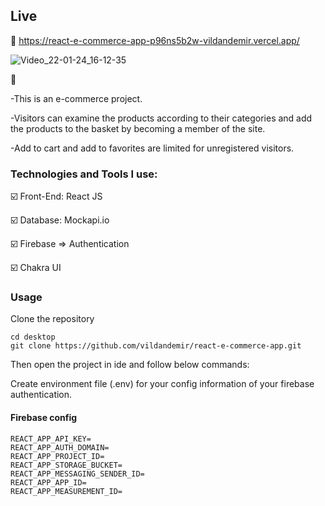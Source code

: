## Live 
🚀
https://react-e-commerce-app-p96ns5b2w-vildandemir.vercel.app/



![Video_22-01-24_16-12-35](https://user-images.githubusercontent.com/81429147/150789024-3f73f740-0a08-4b8c-ae6c-c203c8b1019c.gif)


🔎

-This is an e-commerce project.

-Visitors can examine the products according to their categories and add the products to the basket by becoming a member of the site.

-Add to cart and add to favorites are limited for unregistered visitors.


### Technologies and Tools I use:

:ballot_box_with_check: Front-End: React JS

:ballot_box_with_check: Database: Mockapi.io

:ballot_box_with_check: Firebase => Authentication

:ballot_box_with_check: Chakra UI

### Usage

Clone the repository

```
cd desktop
git clone https://github.com/vildandemir/react-e-commerce-app.git
```

Then open the project in ide and follow below commands:

Create environment file (.env) for your config information of your firebase authentication.

#### Firebase config

```
REACT_APP_API_KEY=
REACT_APP_AUTH_DOMAIN=
REACT_APP_PROJECT_ID=
REACT_APP_STORAGE_BUCKET=
REACT_APP_MESSAGING_SENDER_ID=
REACT_APP_APP_ID=
REACT_APP_MEASUREMENT_ID=
```
